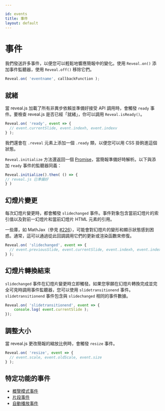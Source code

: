 ```yaml
---

id: events
title: 事件
layout: default
---
```


# 事件

我們發送許多事件，以便您可以輕鬆地響應簡報中的變化。使用 `Reveal.on()` 添加事件監聽器，使用 `Reveal.off()` 移除它們。

```js
Reveal.on( 'eventname', callbackFunction );
```

## 就緒

當 reveal.js 加載了所有非異步依賴並準備好接受 API 調用時，會觸發 `ready` 事件。要檢查 reveal.js 是否已經「就緒」，你可以調用 `Reveal.isReady()`。

```javascript
Reveal.on( 'ready', event => {
  // event.currentSlide, event.indexh, event.indexv
} );
```

我們還會在 `.reveal` 元素上添加一個 `.ready` 類，以便您可以用 CSS 掛鉤進這個狀態。

`Reveal.initialize` 方法還返回一個 [Promise](https://developer.mozilla.org/en-US/docs/Web/JavaScript/Reference/Global_Objects/Promise)，當簡報準備好時解析。以下與添加 `ready` 事件的監聽器同義：

```javascript
Reveal.initialize().then( () => {
// reveal.js 已準備好
} )
```

## 幻燈片變更

每次幻燈片變更時，都會觸發 `slidechanged` 事件。事件對象包含當前幻燈片的索引值以及對前一幻燈片和當前幻燈片 HTML 元素的引用。

一些庫，如 MathJax（參見 [#226](https://github.com/hakimel/reveal.js/issues/226#issuecomment-10261609)），可能會對幻燈片的變形和顯示狀態感到困惑。通常，這可以通過從此回調調用它們的更新或渲染函數來修復。

```javascript
Reveal.on( 'slidechanged', event => {
  // event.previousSlide, event.currentSlide, event.indexh, event.indexv
} );
```

## 幻燈片轉換結束

`slidechanged` 事件在幻燈片變更時立即觸發。如果您寧願在幻燈片轉換完成並完全可見時調用事件監聽器，您可以使用 `slidetransitionend` 事件。`slidetransitionend` 事件包含與 `slidechanged` 相同的事件數據。

```javascript
Reveal.on( 'slidetransitionend', event => {
	console.log( event.currentSlide );
});
```

## 調整大小

當 reveal.js 更改簡報的縮放比例時，會觸發 `resize` 事件。

```javascript
Reveal.on( 'resize', event => {
  // event.scale, event.oldScale, event.size
} );
```

## 特定功能的事件
- [概覽模式事件](/overview/#events)
- [片段事件](/fragments/#events)
- [自動播放事件](/auto-slide/#events)